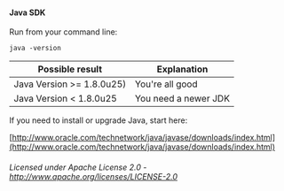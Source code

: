 #### Java SDK

Run from your command line:

    java -version

| Possible result | Explanation |
|-----------------|-------------|
| Java Version >= 1.8.0u25) | You're all good |
| Java Version < 1.8.0u25 | You need a newer JDK |

If you need to install or upgrade Java, start here:

[http://www.oracle.com/technetwork/java/javase/downloads/index.html](http://www.oracle.com/technetwork/java/javase/downloads/index.html)

###### Licensed under Apache License 2.0 - http://www.apache.org/licenses/LICENSE-2.0
